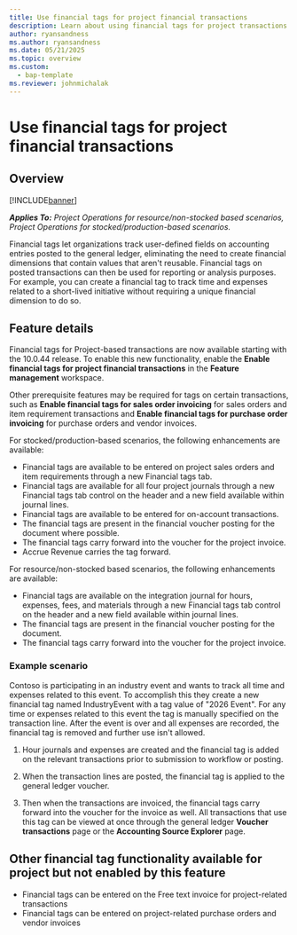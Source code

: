```yaml
---
title: Use financial tags for project financial transactions
description: Learn about using financial tags for project transactions
author: ryansandness
ms.author: ryansandness
ms.date: 05/21/2025
ms.topic: overview
ms.custom: 
  - bap-template
ms.reviewer: johnmichalak
---
```


# Use financial tags for project financial transactions

## Overview

[!INCLUDE[banner](../includes/banner.md)]

_**Applies To:** Project Operations for resource/non-stocked based scenarios, Project Operations for stocked/production-based scenarios._

Financial tags let organizations track user-defined fields on accounting entries posted to the general ledger, eliminating the need to create financial dimensions that contain values that aren't reusable. Financial tags on posted transactions can then be used for reporting or analysis purposes. For example, you can create a financial tag to track time and expenses related to a short-lived initiative without requiring a unique financial dimension to do so.

## Feature details

Financial tags for Project-based transactions are now available starting with the 10.0.44 release. To enable this new functionality, enable the **Enable financial tags for project financial transactions** in the **Feature management** workspace.

Other prerequisite features may be required for tags on certain transactions, such as **Enable financial tags for sales order invoicing** for sales orders and item requirement transactions and **Enable financial tags for purchase order invoicing** for purchase orders and vendor invoices.

For stocked/production-based scenarios, the following enhancements are available:

- Financial tags are available to be entered on project sales orders and item requirements through a new Financial tags tab.
- Financial tags are available for all four project journals through a new Financial tags tab control on the header and a new field available within journal lines.
- Financial tags are available to be entered for on-account transactions.
- The financial tags are present in the financial voucher posting for the document where possible.
- The financial tags carry forward into the voucher for the project invoice.
- Accrue Revenue carries the tag forward.

For resource/non-stocked based scenarios, the following enhancements are available:

- Financial tags are available on the integration journal for hours, expenses, fees, and materials through a new Financial tags tab control on the header and a new field available within journal lines.
- The financial tags are present in the financial voucher posting for the document.
- The financial tags carry forward into the voucher for the project invoice.

### Example scenario

Contoso is participating in an industry event and wants to track all time and expenses related to this event. To accomplish this they create a new financial tag named IndustryEvent with a tag value of "2026 Event". For any time or expenses related to this event the tag is manually specified on the transaction line. After the event is over and all expenses are recorded, the financial tag is removed and further use isn't allowed.

1. Hour journals and expenses are created and the financial tag is added on the relevant transactions prior to submission to workflow or posting.

2. When the transaction lines are posted, the financial tag is applied to the general ledger voucher.

3. Then when the transactions are invoiced, the financial tags carry forward into the voucher for the invoice as well. All transactions that use this tag can be viewed at once through the general ledger **Voucher transactions** page or the **Accounting Source Explorer** page.

## Other financial tag functionality available for project but not enabled by this feature

- Financial tags can be entered on the Free text invoice for project-related transactions
- Financial tags can be entered on project-related purchase orders and vendor invoices

